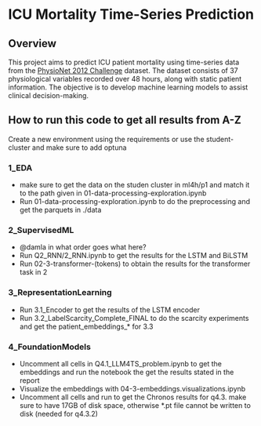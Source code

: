 # ICU Mortality Time-Series Prediction

## Overview
This project aims to predict ICU patient mortality using time-series data from the [PhysioNet 2012 Challenge](https://physionet.org/content/challenge-2012/1.0.0/) dataset. The dataset consists of 37 physiological variables recorded over 48 hours, along with static patient information. The objective is to develop machine learning models to assist clinical decision-making.

## How to run this code to get all results from A-Z

Create a new environment using the requirements or use the student-cluster and make sure to add optuna

### 1_EDA

* make sure to get the data on the studen cluster in ml4h/p1 and match it to the path given in 01-data-processing-exploration.ipynb
* Run 01-data-processing-exploration.ipynb to do the preprocessing and get the parquets in ./data

### 2_SupervisedML

* @damla in what order goes what here?
* Run Q2_RNN/2_RNN.ipynb to get the results for the LSTM and BiLSTM
* Run 02-3-transformer-(tokens) to obtain the results for the transformer task in 2

### 3_RepresentationLearning

* Run 3.1_Encoder to get the results of the LSTM encoder
* Run 3.2_LabelScarcity_Complete_FINAL to do the scarcity experiments and get the patient_embeddings_* for 3.3

### 4_FoundationModels

* Uncomment all cells in Q4.1_LLM4TS_problem.ipynb to get the embeddings and run the notebook the get the results stated in the report
* Visualize the embeddings with 04-3-embeddings.visualizations.ipynb
* Uncomment all cells and run to get the Chronos results for q4.3. make sure to have 17GB of disk space, otherwise *.pt file cannot be written to disk (needed for q4.3.2)

